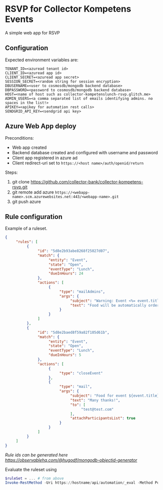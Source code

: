 RSVP for Collector Kompetens Events
===================================

A simple web app for RSVP

Configuration
---------------
Expected environment variables are:

```
TENANT_ID=<azuread tenant id>
CLIENT_ID=<azuread app id>
CLIENT_SECRET=<azuread app secret>
SESSION_SECRET=<random string for session encryption>
DBUSERNAME=<user to cosmosdb/mongodb backend database>
DBPASSWORD=<password to cosmosdb/mongodb backend database>
HOST=<name of host such as collector-kompetenslunch-rsvp.glitch.me>
ADMIN_USERS=<a comma separated list of emails identifying admins. no spaces in the list!>
APIKEY=<apikey for automation rest calls>
SENDGRID_API_KEY=<sendgrid api key>
```

Azure Web App deploy
---------------------

Preconditions: 
  * Web app created
  * Backend database created and configured with username and password
  * Client app registered in azure ad
  * Client redirect-uri set to `https://<host name>/auth/openid/return`

Steps:
  1. git clone https://github.com/collector-bank/collector-kompetens-rsvp.git
  2. git remote add azure `https://<webapp-name>.scm.azurewebsites.net:443/<webapp-name>.git`
  3. git push azure

Rule configuration
------------------
Example of a ruleset.
```json
{
     "rules": [
          {
               "id": "5d8e2b93abe8268f25027d07",
               "match": {
                    "entity": "Event",
                    "state": "Open",
                    "eventType": "Lunch",
                    "dueInHours": 24
               },
               "actions": [
                    {
                         "type": "mailAdmins",
                         "args": {
                              "subject": "Warning: Event <%= event.title %> is still open",
                              "text": "Food will be automatically ordered in two hours for event <%= event.title %>"
                         }
                    }
               ]
          },
          {
               "id": "5d8e2baed8f59a82f105d61b",
               "match": {
                    "entity": "Event",
                    "state": "Open",
                    "eventType": "Lunch",
                    "dueInHours": 5
               },
               "actions": [
                    {
                         "type": "closeEvent"
                    },
                    {
                         "type": "mail",
                         "args": {
                              "subject": "Food for event ${event.title} thas is taking place tomorrow",
                              "text": "Many thanks!",
                              "to": [
                                   "test@test.com"
                              ],
                              "attachParticipantsList": true
                         }
                    }
               ]
          }
     ]
}
```

*Rule ids can be generated here https://observablehq.com/@hugodf/mongodb-objectid-generator*

Evaluate the ruleset using
```powershell
$ruleSet = ... # from above
Invoke-RestMethod -Uri https://hostname/api/automation/_eval -Method Post -Headers @{ "X-Api-Key" = "..." } -Body $ruleSet -ContentType "application/json"
```